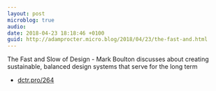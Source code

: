 ```yaml
---
layout: post
microblog: true
audio: 
date: 2018-04-23 18:18:46 +0100
guid: http://adamprocter.micro.blog/2018/04/23/the-fast-and.html
---
```

The Fast and Slow of Design - Mark Boulton discusses about creating sustainable, balanced design systems that serve for the long term

- [dctr.pro/264](http://dctr.pro/264)
